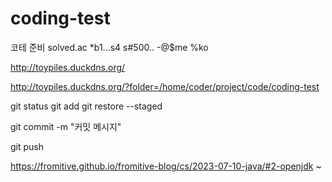 # coding-test
코테 준비
solved.ac
*b1...s4 s#500.. -@$me %ko

http://toypiles.duckdns.org/

http://toypiles.duckdns.org/?folder=/home/coder/project/code/coding-test

git status
git add
git restore --staged

git commit -m "커밋 메시지" 

git push

https://fromitive.github.io/fromitive-blog/cs/2023-07-10-java/#2-openjdk
~